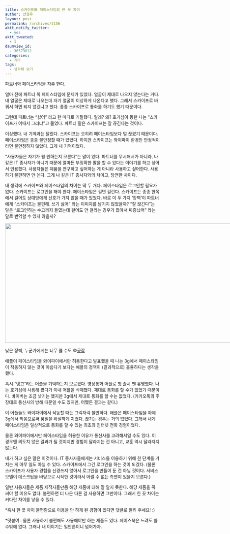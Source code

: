 ```yaml
---
title: 스카이프와 페이스타임의 한 끗 차이
author: 안형우
layout: post
permalink: /archives/3156
aktt_notify_twitter:
  - yes
aktt_tweeted:
  - 1
daumview_id:
  - 36573812
categories:
  - 기타
tags:
  - 생각해 보기
---
```

파트너와 페이스타임을 자주 한다.

얼마 전에 파트너 쪽 페이스타임에 문제가 있었다. 얼굴이 제대로 나오지 않는다는 거다. 내 얼굴은 제대로 나오는데 자기 얼굴이 이상하게 나온다고 했다. 그래서 스카이프로 바꿔서 하면 되지 않겠냐고 했다. 종종 스카이프로 통화를 하기도 했기 때문이다.

그런데 파트너는 &#8220;싫어&#8221; 라고 한 마디로 거절했다. 얼레? 왜? 호기심이 동한 나는 &#8220;스카이프가 어때서 그러냐&#8221;고 물었다. 파트너 말은 스카이프는 잘 끊긴다는 것이다.

이상했다. 내 기억과는 달랐다. 스카이프는 오히려 페이스타임보다 덜 끊겼기 때문이다. 페이스타임은 종종 불안정할 때가 있었다. 하지만 스카이프는 와이파이 환경만 안정적이라면 불안정하지 않았다. 그게 내 기억이었다.

&#8220;사용자들은 자기가 뭘 원하는지 모른다&#8221;는 말이 있다. 파트너를 무시해서가 아니라, 나 같은 IT 종사자가 아니기 때문에 얼마든 부정확한 말을 할 수 있다는 이야기를 하고 싶어서 인용했다. 사용자들은 제품을 연구하고 싶어하는 게 아니라 사용하고 싶어한다. 사용하기 불편하면 안 쓴다. 그게 나 같은 IT 종사자와의 차이고, 당연한 차이다.

내 생각에 스카이프와 페이스타임의 차이는 딱 두 개다. 페이스타임은 로그인할 필요가 없다. 스카이프는 로그인을 해야 한다. 페이스타임은 걸면 걸린다. 스카이프는 종종 한쪽에서 걸어도 상대방에게 신호가 가지 않을 때가 있었다. 바로 이 두 가지 &#8216;장벽&#8217;이 파트너에게 &#8220;스카이프는 불편해. 쓰기 싫어&#8221; 라는 이미지를 남기지 않았을까? &#8220;잘 끊긴다&#8221;는 말은 &#8220;로그인하는 수고까지 들였는데 걸어도 안 걸리는 경우가 많아서 짜증났어&#8221; 라는 말로 번역할 수 있지 않을까?

<div style="width: 765px" class="wp-caption aligncenter">
  <img class=" " src="http://mytory.net/uploads/gongjam/low_wall_755.jpg" alt="" width="755" height="388" /><p class="wp-caption-text">
    낮은 장벽, 누군가에게는 너무 클 수도 ©<a href="http://gongjam.co.kr/?p=58">공잠</a>
  </p>
</div>

애플이 페이스타임을 와이파이에서만 허용한다고 발표했을 때 나는 3g에서 페이스타임이 작동하지 않는 것이 아쉽다기 보다는 애플의 정책이 (결과적으로) 훌륭하다는 생각을 했다.

혹시 &#8220;탱고&#8221;라는 어플을 기억하는지 모르겠다. 영상통화 어플로 첫 출시 땐 유명했다. 나는 호기심에 사용해 봤다가 이내 어플을 삭제했다. 제대로 통화를 할 수가 없었기 때문이다. 바이버는 조금 낫기는 했지만 3g에서 제대로 통화를 할 수는 없었다. (카카오톡의 주장대로 통신사의 방해 때문일 수도 있지만, 어쨌든 결과는 같다.)

이 어플들도 와이파이에서 작동할 때는 그럭저럭 쓸만하다. 애플은 페이스타임을 아예 3g에서 막음으로써 품질을 확실하게 지켰다. 끊기는 경우는 거의 없었다. 그래서 내게 페이스타임은 일상적으로 통화를 할 수 있는 최초의 인터넷 전화 경험이었다.

물론 와이파이에서만 페이스타임을 허용한 이유가 통신사를 고려해서일 수도 있다. 이 경우엔 의도치 않은 결과가 될 것이지만 경험이 달라지는 건 아니고, 교훈 역시 달라지지 않는다.

내가 하고 싶은 말은 이것이다. IT 종사자들에게는 서비스를 이용하기 위해 한 단계를 거치는 게 아무 일도 아닐 수 있다. 스카이프에서 그건 로그인을 하는 것이 되겠다. (물론 스카이프가 사용자 경험을 신경쓰지 않아서 로그인을 만들어 둔 건 아닐 것이다. 서비스 모델이 데스크탑을 바탕으로 시작한 것이라서 어쩔 수 없는 측면이 있을지 모른다.)

일반 사용자들은 제품 제작자들만큼 해당 제품에 대해 잘 알지 못한다. 해당 제품을 꼭 써야 할 이유도 없다. 불편하면 더 나은 다른 걸 사용하면 그만이다. 그래서 한 끗 차이는 커다란 차이를 낳을 수 있다.

*혹시 한 끗 차이 불편함으로 이용을 안 하게 된 경험이 있다면 댓글로 알려 주세요! :)

*덧붙여 : 물론 사용하기 불편해도 사용해야만 하는 제품도 있다. 페이스북은 느려도 쓸 수밖에 없다. 그러나 내 이야기는 일반론이니 넘어가자.